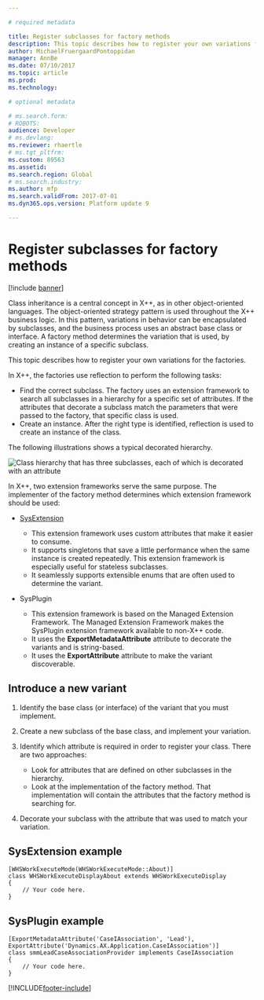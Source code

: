 ```yaml
---

# required metadata

title: Register subclasses for factory methods
description: This topic describes how to register your own variations for the factories.
author: MichaelFruergaardPontoppidan
manager: AnnBe
ms.date: 07/10/2017
ms.topic: article
ms.prod: 
ms.technology: 

# optional metadata

# ms.search.form: 
# ROBOTS: 
audience: Developer
# ms.devlang: 
ms.reviewer: rhaertle
# ms.tgt_pltfrm: 
ms.custom: 89563
ms.assetid: 
ms.search.region: Global
# ms.search.industry: 
ms.author: mfp
ms.search.validFrom: 2017-07-01
ms.dyn365.ops.version: Platform update 9

---
```


# Register subclasses for factory methods

[!include [banner](../includes/banner.md)]

Class inheritance is a central concept in X++, as in other object-oriented languages. The object-oriented strategy pattern is used throughout the X++ business logic. In this pattern, variations in behavior can be encapsulated by subclasses, and the business process uses an abstract base class or interface. A factory method determines the variation that is used, by creating an instance of a specific subclass.

This topic describes how to register your own variations for the factories.

In X++, the factories use reflection to perform the following tasks:

+ Find the correct subclass. The factory uses an extension framework to search all subclasses in a hierarchy for a specific set of attributes. If the attributes that decorate a subclass match the parameters that were passed to the factory, that specific class is used.
+ Create an instance. After the right type is identified, reflection is used to create an instance of the class.

The following illustrations shows a typical decorated hierarchy.

![Class hierarchy that has three subclasses, each of which is decorated with an attribute](media/hierarchy.png)

In X++, two extension frameworks serve the same purpose. The implementer of the factory method determines which extension framework should be used:

+ [SysExtension](https://community.dynamics.com/365/financeandoperations/b/mfp/posts/sysextension-framework-to-the-rescue)

  - This extension framework uses custom attributes that make it easier to consume.
  - It supports singletons that save a little performance when the same instance is created repeatedly. This extension framework is especially useful for stateless subclasses.
  - It seamlessly supports extensible enums that are often used to determine the variant.

+ SysPlugin

  - This extension framework is based on the Managed Extension Framework. The Managed Extension Framework makes the SysPlugin extension framework available to non-X++ code.
  - It uses the **ExportMetadataAttribute** attribute to decorate the variants and is string-based.
  - It uses the **ExportAttribute** attribute to make the variant discoverable.

## Introduce a new variant

1. Identify the base class (or interface) of the variant that you must implement.
2. Create a new subclass of the base class, and implement your variation.
3. Identify which attribute is required in order to register your class. There are two approaches:

    + Look for attributes that are defined on other subclasses in the hierarchy.
    + Look at the implementation of the factory method. That implementation will contain the attributes that the factory method is searching for.

4. Decorate your subclass with the attribute that was used to match your variation.

## SysExtension example

```xpp
[WHSWorkExecuteMode(WHSWorkExecuteMode::About)]
class WHSWorkExecuteDisplayAbout extends WHSWorkExecuteDisplay
{
    // Your code here.
}
```

## SysPlugin example

```xpp
[ExportMetadataAttribute('CaseIAssociation', 'Lead'),
ExportAttribute('Dynamics.AX.Application.CaseIAssociation')]
class smmLeadCaseAssociationProvider implements CaseIAssociation
{
    // Your code here.
}
```


[!INCLUDE[footer-include](../../../includes/footer-banner.md)]